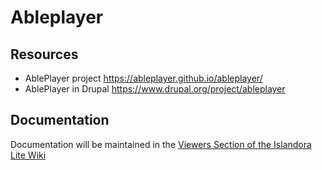 # Ableplayer

## Resources

* AblePlayer project https://ableplayer.github.io/ableplayer/
* AblePlayer in Drupal https://www.drupal.org/project/ableplayer 

## Documentation

Documentation will be maintained in the [Viewers Section of the Islandora Lite Wiki](https://github.com/digitalutsc/islandora_lite_docs/wiki/4.-Viewers)
